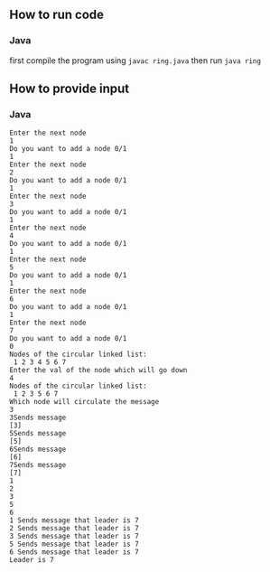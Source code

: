 ## How to run code

### Java

first compile the program using `javac ring.java`
then run ```java ring```

## How to provide input

### Java

```
Enter the next node
1
Do you want to add a node 0/1
1
Enter the next node
2
Do you want to add a node 0/1
1
Enter the next node
3
Do you want to add a node 0/1
1
Enter the next node
4
Do you want to add a node 0/1
1
Enter the next node
5
Do you want to add a node 0/1
1
Enter the next node
6
Do you want to add a node 0/1
1
Enter the next node
7
Do you want to add a node 0/1
0
Nodes of the circular linked list: 
 1 2 3 4 5 6 7
Enter the val of the node which will go down
4
Nodes of the circular linked list: 
 1 2 3 5 6 7
Which node will circulate the message
3
3Sends message
[3]
5Sends message
[5]
6Sends message
[6]
7Sends message
[7]
1
2
3
5
6
1 Sends message that leader is 7
2 Sends message that leader is 7
3 Sends message that leader is 7
5 Sends message that leader is 7
6 Sends message that leader is 7
Leader is 7
```

